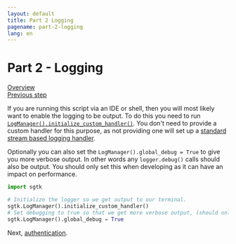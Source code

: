 ```yaml
---
layout: default
title: Part 2 Logging
pagename: part-2-logging
lang: en
---
```


# Part 2 - Logging

[Overview](./sgtk-developer-bootstrapping.md)<br/>
[Previous step](./part-1-importing-sgtk-for-bootstrapping.md)

If you are running this script via an IDE or shell, then you will most likely want to enable the logging
to be output. To do this you need to run [`LogManager().initialize_custom_handler()`](https://developer.shotgunsoftware.com/tk-core/utils.html#sgtk.log.LogManager.initialize_custom_handler).
You don't need to provide a custom handler for this purpose, as not providing one will set up a [standard stream based logging handler](https://developer.shotgunsoftware.com/tk-core/utils.html#sgtk.log.LogManager.initialize_custom_handler).

Optionally you can also set the `LogManager().global_debug = True` to give you more verbose output. In other words any
 `logger.debug()` calls should also be output. You should only set this when developing as it can have an impact on performance. 

```python
import sgtk

# Initialize the logger so we get output to our terminal.
sgtk.LogManager().initialize_custom_handler()
# Set debugging to true so that we get more verbose output, (should only be used for testing).
sgtk.LogManager().global_debug = True
```
Next, [authentication](part-3-authentication.md).